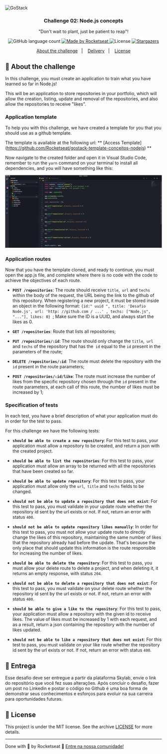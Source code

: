 <img alt="GoStack" src="https://storage.googleapis.com/golden-wind/bootcamp-gostack/header-desafios.png" />

<h3 align="center">
  Challenge 02: Node.js concepts
</h3>

<p align="center">"Don't wait to plant, just be patient to reap"!</blockquote>

<p align="center">
  <img alt="GitHub language count" src="https://img.shields.io/github/languages/count/rocketseat/bootcamp-gostack-desafios?color=%2304D361">

  <a href="https://rocketseat.com.br">
    <img alt="Made by Rocketseat" src="https://img.shields.io/badge/made%20by-Rocketseat-%2304D361">
  </a>

  <img alt="License" src="https://img.shields.io/badge/license-MIT-%2304D361">

  <a href="https://github.com/Rocketseat/bootcamp-gostack-desafios/stargazers">
    <img alt="Stargazers" src="https://img.shields.io/github/stars/rocketseat/bootcamp-gostack-desafios?style=social">
  </a>
</p>

<p align="center">
  <a href="#rocket-sobre-o-desafio">About the challenge</a>&nbsp;&nbsp;&nbsp;|&nbsp;&nbsp;&nbsp;
  <a href="#calendar-entrega">Delivery</a>&nbsp;&nbsp;&nbsp;|&nbsp;&nbsp;&nbsp;
  <a href="#memo-licença">License</a>
</p>

## :rocket: About the challenge

In this challenge, you must create an application to train what you have learned so far in Node.js!

This will be an application to store repositories in your portfolio, which will allow the creation, listing, update and removal of the repositories, and also allow the repositories to receive "likes".

### Application template

To help you with this challenge, we have created a template for you that you should use as a github template.

The template is available at the following url: ** [Access Template] (https://github.com/Rocketseat/gostack-template-conceitos-nodejs) **

Now navigate to the created folder and open it in Visual Studio Code, remember to run the `yarn` command on your terminal to install all dependencies, and you will have something like this:

<p align="center">
  <img  src="./assets/nodejs-example.png">
</p>

### Application routes

Now that you have the template cloned, and ready to continue, you must open the app.js file, and complete where there is no code with the code to achieve the objectives of each route.

- **`POST /repositories`**: The route should receive `title`,` url` and `techs` within the body of the request, the URL being the link to the github of this repository. When registering a new project, it must be stored inside an object in the following format: `{id:" uuid ", title: 'Desafio Node.js', url: 'http: //github.com / ...' , techs: ["Node.js", "..."], likes: 0} `; Make sure the ID is a UUID, and always start the likes as 0.

- **`GET /repositories`**: Route that lists all repositories;

- **`PUT /repositories/:id`**: The route should only change the `title`,` url` and `techs` of the repository that has the` id` equal to the `id` present in the parameters of the route;

- **`DELETE /repositories/:id`**: The route must delete the repository with the `id` present in the route parameters;

- **`POST /repositories/:id/like`**: The route must increase the number of likes from the specific repository chosen through the `id` present in the route parameters, at each call of this route, the number of likes must be increased by 1;

### Specification of tests

In each test, you have a brief description of what your application must do in order for the test to pass.

For this challenge we have the following tests:

- **`should be able to create a new repository`**: For this test to pass, your application must allow a repository to be created, and return a json with the created project.

- **`should be able to list the repositories`**: For this test to pass, your application must allow an array to be returned with all the repositories that have been created so far.

- **`should be able to update repository`**: For this test to pass, your application must allow only the `url`,` title` and `techs` fields to be changed.

- **`should not be able to update a repository that does not exist`**: For this test to pass, you must validate in your update route whether the repository id sent by the url exists or not. If not, return an error with status `400`.

- **`should not be able to update repository likes manually`**: In order for this test to pass, you must not allow your update route to directly change the likes of this repository, maintaining the same number of likes that the repository already had before the update. That's because the only place that should update this information is the route responsible for increasing the number of likes.

- **`should be able to delete the repository`**: For this test to pass, you must allow your delete route to delete a project, and when deleting it, it returns an empty response, with status `204`.

- **`should not be able to delete a repository that does not exist`**: For this test to pass, you must validate on your delete route whether the repository id sent by the url exists or not. If not, return an error with status `400`.

- **`should be able to give a like to the repository`**: For this test to pass, your application must allow a repository with the given id to receive likes. The value of likes must be increased by 1 with each request, and as a result, return a json containing the repository with the number of likes updated.

- **`should not be able to like a repository that does not exist`**: For this test to pass, you must validate on your like route whether the repository id sent by the url exists or not. If not, return an error with status `400`.

## :calendar: Entrega

Esse desafio deve ser entregue a partir da plataforma Skylab, envie o link do repositório que você fez suas alterações. Após concluir o desafio, fazer um post no Linkedin e postar o código no Github é uma boa forma de demonstrar seus conhecimentos e esforços para evoluir na sua carreira para oportunidades futuras.

## :memo: License

This project is under the MIT license. See the archive [LICENSE](LICENSE.md) for more details.

---

Done with 💜 by Rocketseat :wave: [Entre na nossa comunidade!](https://discordapp.com/invite/gCRAFhc)
